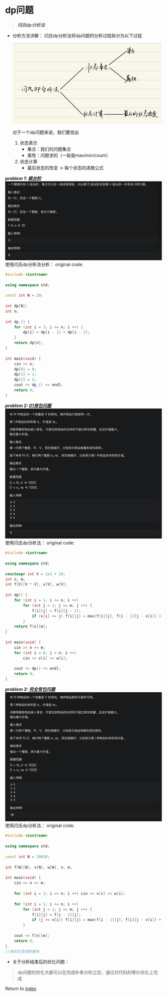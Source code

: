 # dp问题

> *__闫氏dp分析法__*

- 分析方法详解：
  闫氏dp分析法将dp问题的分析过程拆分为以下过程

  ![Alt text](dp.png)

  对于一个dp问题来说，我们要找出
  1. 状态表示
     - 集合：我们的问题集合
     - 属性：问题求的（一般是max/min/count）
  2. 状态计算
     - 最后状态的改变 -> 每个状态的递推公式

*__problem 1: [跳台阶](https://www.acwing.com/problem/content/823/)__*
![Alt text](53e2277eeb51a3554d5d5d43a5a13976.png)
使用闫氏dp分析法分析：
original code:
```c++
#include <iostream>

using namespace std;

const int N = 20;

int dp[N];
int n;

int dp_() {
    for (int i = 3; i <= n; i ++) {
        dp[i] = dp[i - 1] + dp[i - 2];
    }
    return dp[n];
}

int main(void) {
    cin >> n;
    dp[0] = 0;
    dp[1] = 1;
    dp[2] = 2;
    cout << dp_() << endl;
    return 0;
}
```

*__problem 2: [01背包问题](https://www.acwing.com/problem/content/2/)__*
![Alt text](4e1007eb80d2e0ce10e75d6506425c57.png)
使用闫氏dp分析法：
original code:
```c++
#include <iostream>

using namespace std;

constexpr int V = 1e3 + 10;
int n, m;
int f[V][V * V], v[V], w[V];

int dp() {
    for (int i = 1; i <= n; i ++) 
        for (int j = 1; j <= m; j ++) {
            f[i][j] = f[i][j - 1];
            if (v[i] <= j) f[i][j] = max(f[i][j], f[i - 1][j - v[i]] + w[i]);
        }
    return f[n][m];
}

int main(void) {
    cin >> n >> m;
    for (int i = 0; i < n; i ++) 
        cin >> v[i] >> w[i];
    
    cout << dp() << endl;
    return 0;
}
```

*__problem 3: [完全背包问题](https://www.acwing.com/problem/content/3/)__*
![Alt text](5318f402f2627ea6894c550b46030696.png)
使用闫氏dp分析法：
original code:
```c++
#include <iostream>

using namespace std;

const int N = 10010;

int f[N][N], v[N], w[N], n, m;

int main(void) {
    cin >> n >> m;
    
    for (int i = 1; i <= n; i ++) cin >> v[i] >> w[i];
    
    for (int i = 1; i <= n; i ++)
        for (int j = 1; j <= m; j ++) {
            f[i][j] = f[i - 1][j];
            if (j >= v[i]) f[i][j] = max(f[i - 1][j], f[i][j - v[i]] + w[i]);
        }
            
    cout << f[n][m];
    return 0;
}
//未优化空间的版本

```

- 关于分析结束后的优化问题：

> dp问题的优化大都可以在完成朴素分析之后，通过对代码的等价优化上完成

Return to [index](../../index.md)